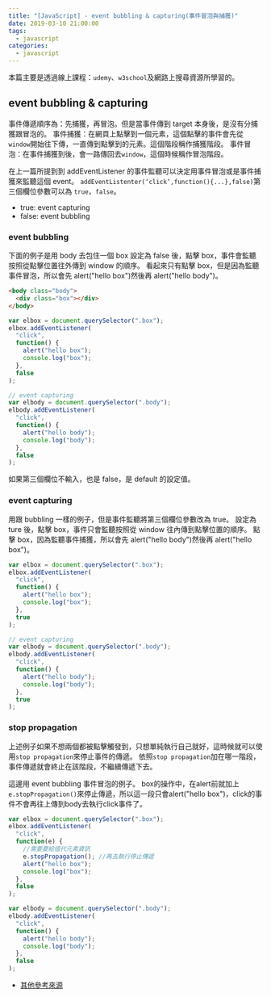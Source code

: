 ```yaml
---
title: "[JavaScript] - event bubbling & capturing(事件冒泡與捕獲)"
date: 2019-03-10 21:00:00
tags:
  - javascript
categories:
  - javascript
---
```


本篇主要是透過線上課程：`udemy`、`w3school`及網路上搜尋資源所學習的。
## event bubbling & capturing

事件傳遞順序為：先捕獲，再冒泡。但是當事件傳到 target 本身後，是沒有分捕獲跟冒泡的。
事件捕獲：在網頁上點擊到一個元素，這個點擊的事件會先從`window`開始往下傳，一直傳到點擊到的元素。這個階段稱作捕獲階段。
事件冒泡：在事件捕獲到後，會一路傳回去`window`，這個時候稱作冒泡階段。

在上一篇所提到到 addEventListener 的事件監聽可以決定用事件冒泡或是事件捕獲來監聽這個 event。
`addEventListenter(‘click’,function(){...},false)`第三個欄位參數可以為 `true`，`false`。

- true: event capturing
- false: event bubbling

### event bubbling

下面的例子是用 body 去包住一個 box
設定為 false 後，點擊 box，事件會監聽按照從點擊位置往外傳到 window 的順序。
看起來只有點擊 box，但是因為監聽事件冒泡，所以會先 alert("hello box")然後再 alert("hello body")。

```html
<body class="body">
  <div class="box"></div>
</body>
```

```js
var elbox = document.querySelector(".box");
elbox.addEventListener(
  "click",
  function() {
    alert("hello box");
    console.log("box");
  },
  false
);

// event capturing
var elbody = document.querySelector(".body");
elbody.addEventListener(
  "click",
  function() {
    alert("hello body");
    console.log("body");
  },
  false
);
```

如果第三個欄位不輸入，也是 false，是 default 的設定值。

### event capturing

用跟 bubbling 一樣的例子，但是事件監聽將第三個欄位參數改為 true。
設定為 ture 後，點擊 box，事件只會監聽按照從 window 往內傳到點擊位置的順序。
點擊 box，因為監聽事件捕獲，所以會先 alert("hello body")然後再 alert("hello box")。

```js
var elbox = document.querySelector(".box");
elbox.addEventListener(
  "click",
  function() {
    alert("hello box");
    console.log("box");
  },
  true
);

// event capturing
var elbody = document.querySelector(".body");
elbody.addEventListener(
  "click",
  function() {
    alert("hello body");
    console.log("body");
  },
  true
);
```

### stop propagation

上述例子如果不想兩個都被點擊觸發到，只想單純執行自己就好，這時候就可以使用`stop propagation`來停止事件的傳遞。
依照`stop propagation`加在哪一階段，事件傳遞就會終止在該階段，不繼續傳遞下去。

這邊用 event bubbling 事件冒泡的例子。
box的操作中，在alert前就加上`e.stopPropagation()`來停止傳遞，所以這一段只會alert("hello box")，click的事件不會再往上傳到body去執行click事件了。


```js
var elbox = document.querySelector(".box");
elbox.addEventListener(
  "click",
  function(e) {
    //需要要給值代元素資訊
    e.stopPropagation(); //再去執行停止傳遞
    alert("hello box");
    console.log("box");
  },
  false
);

var elbody = document.querySelector(".body");
elbody.addEventListener(
  "click",
  function() {
    alert("hello body");
    console.log("body");
  },
  false
);
```

- [其他參考來源](https://blog.techbridge.cc/2017/07/15/javascript-event-propagation/)
